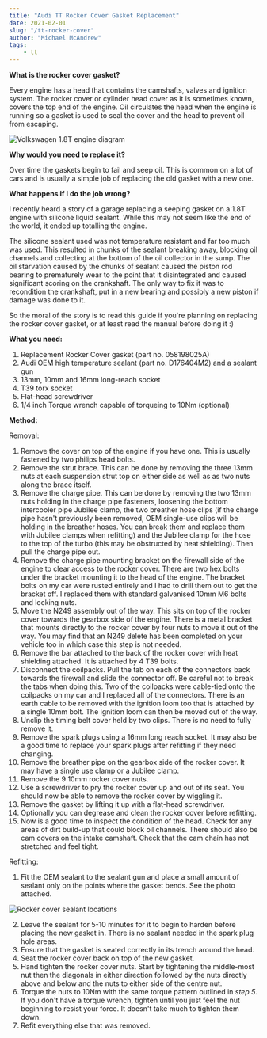 ```yaml
---
title: "Audi TT Rocker Cover Gasket Replacement"
date: 2021-02-01
slug: "/tt-rocker-cover"
author: "Michael McAndrew"
tags:
    - tt
---
```


__What is the rocker cover gasket?__

Every engine has a head that contains the camshafts, valves and ignition system. The rocker cover or cylinder head cover as it is sometimes known,
covers the top end of the engine. Oil circulates the head when the engine is running so a gasket is used to seal the cover and the head to prevent
oil from escaping.

<div>

![](./engine-diagram.gif "Volkswagen 1.8T engine diagram")

</div>

__Why would you need to replace it?__

Over time the gaskets begin to fail and seep oil. This is common on a lot of cars and is usually a simple job of replacing the old gasket with a new
one.

__What happens if I do the job wrong?__

I recently heard a story of a garage replacing a seeping gasket on a 1.8T engine with silicone liquid sealant. While this may not seem like the end
of the world, it ended up totalling the engine.

The silicone sealant used was not temperature resistant and far too much was used. This resulted in chunks of the sealant breaking away, blocking
oil channels and collecting at the bottom of the oil collector in the sump. The oil starvation caused by the chunks of sealant caused the piston
rod bearing to prematurely wear to the point that it disintegrated and caused significant scoring on the crankshaft. The only way to fix it was
to recondition the crankshaft, put in a new bearing and possibly a new piston if damage was done to it.

So the moral of the story is to read this guide if you're planning on replacing the rocker cover gasket, or at least read the manual before doing it :)

__What you need:__

1. Replacement Rocker Cover gasket (part no. 058198025A)
2. Audi OEM high temperature sealant (part no. D176404M2) and a sealant gun
3. 13mm, 10mm and 16mm long-reach socket
4. T39 torx socket
5. Flat-head screwdriver
6. 1/4 inch Torque wrench capable of torqueing to 10Nm (optional)

__Method:__

Removal:

1. Remove the cover on top of the engine if you have one. This is usually fastened by two philips head bolts.
2. Remove the strut brace. This can be done by removing the three 13mm nuts at each suspension strut top on either side
as well as as two nuts along the brace itself.
3. Remove the charge pipe. This can be done by removing the two 13mm nuts holding in the charge pipe fasteners, loosening
the bottom intercooler pipe Jubilee clamp, the two breather hose clips (if the charge pipe hasn't previously been removed,
OEM single-use clips will be holding in the breather hoses. You can break them and replace them with Jubilee clamps when
refitting) and the Jubilee clamp for the hose to the top of the turbo (this may be obstructed by heat shielding). Then pull the charge pipe out.
4. Remove the charge pipe mounting bracket on the firewall side of the engine to clear access to the rocker cover. There are two hex bolts under the
bracket mounting it to the head of the engine. The bracket bolts on my car were rusted entirely and I had to drill them out to get the bracket off.
I replaced them with standard galvanised 10mm M6 bolts and locking nuts.
5. Move the N249 assembly out of the way. This sits on top of the rocker cover towards the gearbox side of the engine. There is a metal bracket that
mounts directly to the rocker cover by four nuts to move it out of the way. You may find that an N249 delete has been completed on your vehicle too
in which case this step is not needed.
6. Remove the bar attached to the back of the rocker cover with heat shielding attached. It is attached by 4 T39 bolts.
7. Disconnect the coilpacks. Pull the tab on each of the connectors back towards the firewall and slide the connector off. Be careful not to break
the tabs when doing this. Two of the coilpacks were cable-tied onto the coilpacks on my car and I replaced all of the connectors. There is an earth
cable to be removed with the ignition loom too that is attached by a single 10mm bolt. The ignition loom can then be moved out of the way.
8. Unclip the timing belt cover held by two clips. There is no need to fully remove it.
9. Remove the spark plugs using a 16mm long reach socket. It may also be a good time to replace your spark plugs after refitting if they need changing.
10. Remove the breather pipe on the gearbox side of the rocker cover. It may have a single use clamp or a Jubilee clamp.
11. Remove the 9 10mm rocker cover nuts.
12. Use a screwdriver to pry the rocker cover up and out of its seat. You should now be able to remove the rocker cover by wiggling it.
13. Remove the gasket by lifting it up with a flat-head screwdriver.
14. Optionally you can degrease and clean the rocker cover before refitting.
15. Now is a good time to inspect the condition of the head. Check for any areas of dirt build-up that could block oil channels. There should also be
cam covers on the intake camshaft. Check that the cam chain has not stretched and feel tight.

Refitting:

1. Fit the OEM sealant to the sealant gun and place a small amount of sealant only on the points where the gasket bends. See the photo attached.

<div style={{ maxWidth: 300 }}>

![](./sealant-rocker-cover.png "Rocker cover sealant locations")

</div>

2. Leave the sealant for 5-10 minutes for it to begin to harden before placing the new gasket in. There is no sealant needed in the spark plug hole areas.
3. Ensure that the gasket is seated correctly in its trench around the head.
4. Seat the rocker cover back on top of the new gasket.
5. Hand tighten the rocker cover nuts. Start by tightening the middle-most nut then the diagonals in either direction followed by the nuts directly above and
below and the nuts to either side of the centre nut.
6. Torque the nuts to 10Nm with the same torque pattern outlined in *step 5*. If you don't have a torque wrench, tighten until you just feel the nut beginning
to resist your force. It doesn't take much to tighten them down.
7. Refit everything else that was removed.

